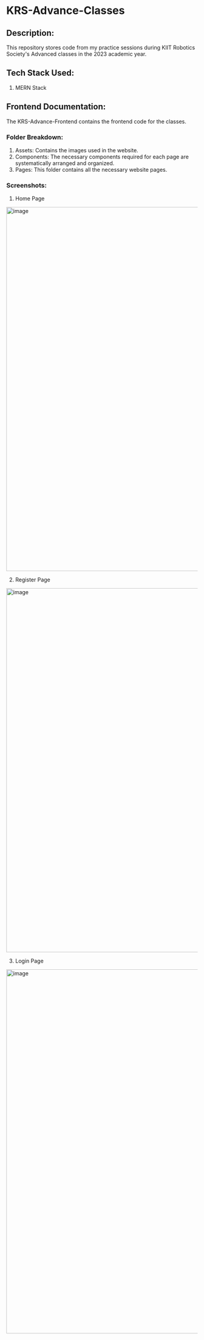 # KRS-Advance-Classes

## Description: 
This repository stores code from my practice sessions during KIIT Robotics Society's Advanced classes in the 2023 academic year.

## Tech Stack Used: 
1. MERN Stack

## Frontend Documentation: 
The KRS-Advance-Frontend contains the frontend code for the classes. 

### Folder Breakdown:
1. Assets: Contains the images used in the website.
2. Components: The necessary components required for each page are systematically arranged and organized. 
3. Pages: This folder contains all the necessary website pages.

### Screenshots: 

1. Home Page
<img width="960" alt="image" src="https://github.com/tansexe/KRS-Advance-Classes/assets/112875959/8bbbd7ed-de7c-49ff-b029-5b411812e6d0">

2. Register Page
<img width="960" alt="image" src="https://github.com/tansexe/KRS-Advance-Classes/assets/112875959/f169231c-8ac9-4d2f-aa2d-0ea89df1d4e5">

3. Login Page
<img width="960" alt="image" src="https://github.com/tansexe/KRS-Advance-Classes/assets/112875959/4867e4ec-b45c-41be-b936-b4f122ddcc56">

